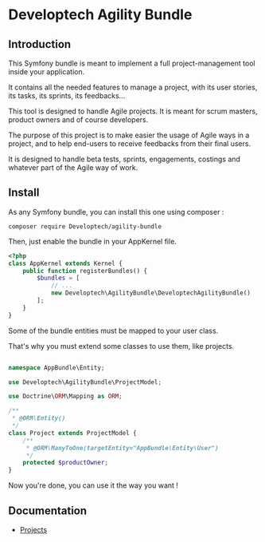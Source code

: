 Developtech Agility Bundle
==========================

Introduction
------------

This Symfony bundle is meant to implement a full project-management tool inside your application.

It contains all the needed features to manage a project, with its user stories, its tasks, its sprints, its feedbacks...

This tool is designed to handle Agile projects. It is meant for scrum masters, product owners and of course developers.

The purpose of this project is to make easier the usage of Agile ways in a project, and to help end-users to receive feedbacks from their final users.

It is designed to handle beta tests, sprints, engagements, costings and whatever part of the Agile way of work.

Install
-------

As any Symfony bundle, you can install this one using composer :

```
composer require Developtech/agility-bundle
```

Then, just enable the bundle in your AppKernel file.

```php
<?php
class AppKernel extends Kernel {
    public function registerBundles() {
        $bundles = [
            // ...
            new Developtech\AgilityBundle\DeveloptechAgilityBundle()
        ];
    }
}
```

Some of the bundle entities must be mapped to your user class.

That's why you must extend some classes to use them, like projects.

```php

namespace AppBundle\Entity;

use Developtech\AgilityBundle\ProjectModel;

use Doctrine\ORM\Mapping as ORM;

/**
 * @ORM\Entity()
 */
class Project extends ProjectModel {
    /**
     * @ORM\ManyToOne(targetEntity="AppBundle\Entity\User")
     */
    protected $productOwner;
}

```

Now you're done, you can use it the way you want !

Documentation
-------------

* [Projects](Resources/doc/projects.md)
